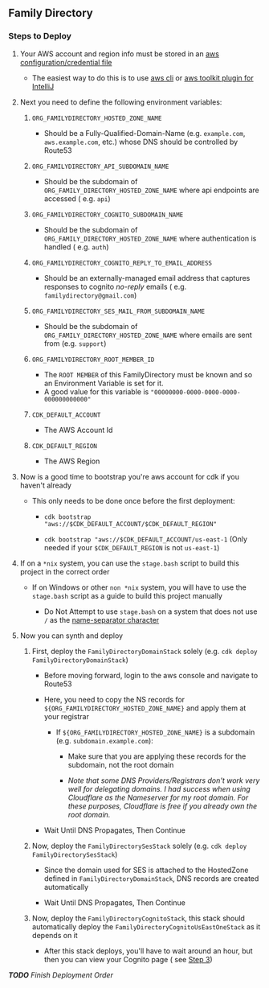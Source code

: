 ## Family Directory

### Steps to Deploy

1. Your AWS account and region info must be stored in
   an [aws configuration/credential file](https://docs.aws.amazon.com/cli/latest/userguide/cli-configure-files.html)

    - The easiest way to do this is to use [aws cli](https://aws.amazon.com/cli/)
      or [aws toolkit plugin for IntelliJ](https://plugins.jetbrains.com/plugin/11349-aws-toolkit)

2. Next you need to define the following environment variables:

    1. `ORG_FAMILYDIRECTORY_HOSTED_ZONE_NAME`

        - Should be a Fully-Qualified-Domain-Name (e.g. `example.com`, `aws.example.com`, etc.) whose DNS should be
          controlled by Route53

    2. `ORG_FAMILYDIRECTORY_API_SUBDOMAIN_NAME`

        - Should be the subdomain of `ORG_FAMILY_DIRECTORY_HOSTED_ZONE_NAME` where api endpoints are accessed (
          e.g. `api`)

    3. `ORG_FAMILYDIRECTORY_COGNITO_SUBDOMAIN_NAME`

        - Should be the subdomain of `ORG_FAMILY_DIRECTORY_HOSTED_ZONE_NAME` where authentication is handled (
          e.g. `auth`)

    4. `ORG_FAMILYDIRECTORY_COGNITO_REPLY_TO_EMAIL_ADDRESS`

        - Should be an externally-managed email address that captures responses to cognito *no-reply* emails (
          e.g. `familydirectory@gmail.com`)

    5. `ORG_FAMILYDIRECTORY_SES_MAIL_FROM_SUBDOMAIN_NAME`

        - Should be the subdomain of `ORG_FAMILY_DIRECTORY_HOSTED_ZONE_NAME` where emails are sent from (e.g. `support`)

    6. `ORG_FAMILYDIRECTORY_ROOT_MEMBER_ID`

        - The `ROOT MEMBER` of this FamilyDirectory must be known and so an Environment Variable is set for it.
        - A good value for this variable is `"00000000-0000-0000-0000-000000000000"`

    7. `CDK_DEFAULT_ACCOUNT`

        - The AWS Account Id

    8. `CDK_DEFAULT_REGION`

        - The AWS Region

3. Now is a good time to bootstrap you're aws account for cdk if you haven't already

    - This only needs to be done once before the first deployment:

        - `cdk bootstrap "aws://$CDK_DEFAULT_ACCOUNT/$CDK_DEFAULT_REGION"`

        - `cdk bootstrap "aws://$CDK_DEFAULT_ACCOUNT/us-east-1` (Only needed if your `$CDK_DEFAULT_REGION` is
          not `us-east-1`)


4. If on a `*nix` system, you can use the `stage.bash` script to build this project in the correct order

    - If on Windows or other `non *nix` system, you will have to use the `stage.bash` script as a guide to build this
      project manually

        - Do Not Attempt to use `stage.bash` on a system that does not use `/` as
          the [name-separator character](https://docs.oracle.com/javase/8/docs/api/java/io/File.html#separatorChar)

5. Now you can synth and deploy

    1. First, deploy the `FamilyDirectoryDomainStack` solely (e.g. `cdk deploy FamilyDirectoryDomainStack`)

        - Before moving forward, login to the aws console and navigate to Route53

        - Here, you need to copy the NS records for `${ORG_FAMILYDIRECTORY_HOSTED_ZONE_NAME}` and apply them at your
          registrar

            - If `${ORG_FAMILYDIRECTORY_HOSTED_ZONE_NAME}` is a subdomain (e.g. `subdomain.example.com`):

                - Make sure that you are applying these records for the subdomain, not the root domain

                - *Note that some DNS Providers/Registrars don't work very well for delegating domains. I had success
                  when using Cloudflare as the Nameserver for my root domain. For these purposes, Cloudflare is free if
                  you already own the root domain.*

        - Wait Until DNS Propagates, Then Continue

    2. Now, deploy the `FamilyDirectorySesStack` solely (e.g. `cdk deploy FamilyDirectorySesStack`)

        - Since the domain used for SES is attached to the HostedZone defined in `FamilyDirectoryDomainStack`, DNS
          records are created automatically

        - Wait Until DNS Propagates, Then Continue

    3. Now, deploy the `FamilyDirectoryCognitoStack`, this stack should automatically deploy
       the `FamilyDirectoryCognitoUsEastOneStack` as it depends on it

        - After this stack deploys, you'll have to wait around an hour, but then you can view your Cognito page
          (
          see [Step 3](https://docs.aws.amazon.com/cognito/latest/developerguide/cognito-user-pools-add-custom-domain.html#cognito-user-pools-add-custom-domain-console-step-3))

***TODO** Finish Deployment Order*
